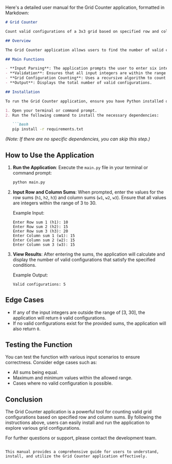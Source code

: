 Here's a detailed user manual for the Grid Counter application, formatted in Markdown:

```markdown
# Grid Counter

Count valid configurations of a 3x3 grid based on specified row and column sums.

## Overview

The Grid Counter application allows users to find the number of valid configurations for a 3x3 grid where the sum of each row and column meets specified criteria. This is useful for various applications in combinatorial mathematics and grid-based puzzles.

## Main Functions

- **Input Parsing**: The application prompts the user to enter six integers representing the sums of the rows and columns.
- **Validation**: Ensures that all input integers are within the range of [3, 30].
- **Grid Configuration Counting**: Uses a recursive algorithm to count valid configurations that satisfy the given row and column sums.
- **Output**: Displays the total number of valid configurations.

## Installation

To run the Grid Counter application, ensure you have Python installed on your machine. You can install the required dependencies using pip. 

1. Open your terminal or command prompt.
2. Run the following command to install the necessary dependencies:

   ```bash
   pip install -r requirements.txt
   ```

   *(Note: If there are no specific dependencies, you can skip this step.)*

## How to Use the Application

1. **Run the Application**: Execute the `main.py` file in your terminal or command prompt:

   ```bash
   python main.py
   ```

2. **Input Row and Column Sums**: When prompted, enter the values for the row sums (`h1`, `h2`, `h3`) and column sums (`w1`, `w2`, `w3`). Ensure that all values are integers within the range of 3 to 30.

   Example Input:
   ```
   Enter Row sum 1 (h1): 10
   Enter Row sum 2 (h2): 15
   Enter Row sum 3 (h3): 20
   Enter Column sum 1 (w1): 15
   Enter Column sum 2 (w2): 15
   Enter Column sum 3 (w3): 15
   ```

3. **View Results**: After entering the sums, the application will calculate and display the number of valid configurations that satisfy the specified conditions.

   Example Output:
   ```
   Valid configurations: 5
   ```

## Edge Cases

- If any of the input integers are outside the range of [3, 30], the application will return `0` valid configurations.
- If no valid configurations exist for the provided sums, the application will also return `0`.

## Testing the Function

You can test the function with various input scenarios to ensure correctness. Consider edge cases such as:
- All sums being equal.
- Maximum and minimum values within the allowed range.
- Cases where no valid configuration is possible.

## Conclusion

The Grid Counter application is a powerful tool for counting valid grid configurations based on specified row and column sums. By following the instructions above, users can easily install and run the application to explore various grid configurations.

For further questions or support, please contact the development team.
```

This manual provides a comprehensive guide for users to understand, install, and utilize the Grid Counter application effectively.